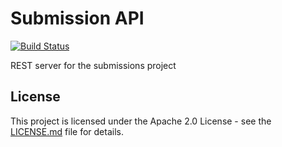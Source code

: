 # Submission API
[![Build Status](https://travis-ci.org/EMBL-EBI-SUBS/subs-api.svg?branch=master)](https://travis-ci.org/EMBL-EBI-SUBS/subs-api)

REST server for the submissions project

## License
This project is licensed under the Apache 2.0 License - see the [LICENSE.md](LICENSE.md) file for details.
